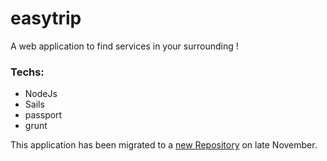 # easytrip

A web application to find services in your surrounding !

### Techs:
  - NodeJs
  - Sails
  - passport
  - grunt

This application has been migrated to a [new Repository](https://github.com/abdelrhamaneben/EasyTrip-api) on late November.
